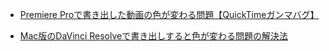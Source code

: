- [Premiere Proで書き出した動画の色が変わる問題【QuickTimeガンマバグ】](https://indieemotion.com/gamma-shift/)

- [Mac版のDaVinci Resolveで書き出しすると色が変わる問題の解決法](https://ogawadan.com/mac-davinci-resolve-color-gamma-shift-solution/)